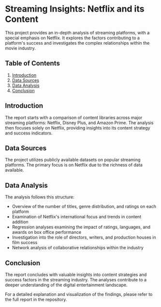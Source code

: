 # Streaming Insights: Netflix and its Content

This project provides an in-depth analysis of streaming platforms, with a special emphasis on Netflix. It explores the factors contributing to a platform's success and investigates the complex relationships within the movie industry.

## Table of Contents
1. [Introduction](#Introduction)
2. [Data Sources](#Data-Sources)
3. [Data Analysis](#Data-Analysis)
4. [Conclusion](#Conclusion)

## Introduction
The report starts with a comparison of content libraries across major streaming platforms: Netflix, Disney Plus, and Amazon Prime. The analysis then focuses solely on Netflix, providing insights into its content strategy and success indicators.

## Data Sources
The project utilizes publicly available datasets on popular streaming platforms. The primary focus is on Netflix due to the richness of data available.

## Data Analysis
The analysis follows this structure:

- Overview of the number of titles, genre distribution, and ratings on each platform
- Examination of Netflix's international focus and trends in content addition
- Regression analyses examining the impact of ratings, languages, and awards on box office performance
- Investigation into the role of directors, writers, and production houses in film success
- Network analysis of collaborative relationships within the industry

## Conclusion
The report concludes with valuable insights into content strategies and success factors in the streaming industry. The analyses contribute to a deeper understanding of the digital entertainment landscape.

For a detailed explanation and visualization of the findings, please refer to the full report in the repository.

